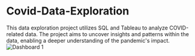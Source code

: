 # Covid-Data-Exploration
This data exploration project utilizes SQL and Tableau to analyze COVID-related data. The project aims to uncover insights and patterns within the data, enabling a deeper understanding of the pandemic's impact.
![Dashboard 1](https://github.com/dhvlsoni/Covid-Data-Exploration/assets/110321388/6f077b5f-0784-4575-b24c-ab1b21771992)
